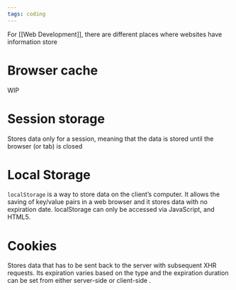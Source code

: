 ```yaml
---
tags: coding
---
```

For [[Web Development]], there are different places where websites have information store

# Browser cache
WIP

# Session storage
Stores data only for a session, meaning that the data is stored until the browser (or tab) is closed

# Local Storage
`localStorage` is a way to store data on the client’s computer. It allows the saving of key/value pairs in a web browser and it stores data with no expiration date. localStorage can only be accessed via JavaScript, and HTML5.

# Cookies
Stores data that has to be sent back to the server with subsequent XHR requests. Its expiration varies based on the type and the expiration duration can be set from either server-side or client-side .